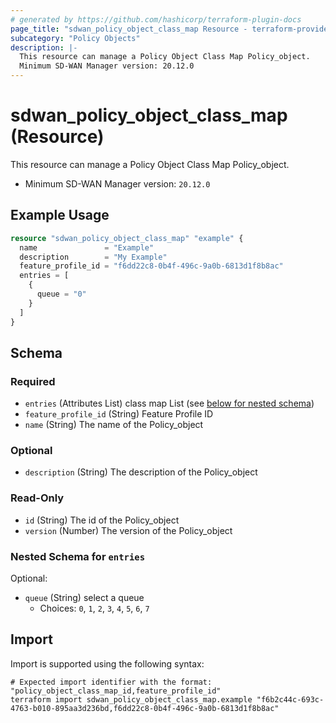 ```yaml
---
# generated by https://github.com/hashicorp/terraform-plugin-docs
page_title: "sdwan_policy_object_class_map Resource - terraform-provider-sdwan"
subcategory: "Policy Objects"
description: |-
  This resource can manage a Policy Object Class Map Policy_object.
  Minimum SD-WAN Manager version: 20.12.0
---
```


# sdwan_policy_object_class_map (Resource)

This resource can manage a Policy Object Class Map Policy_object.
  - Minimum SD-WAN Manager version: `20.12.0`

## Example Usage

```terraform
resource "sdwan_policy_object_class_map" "example" {
  name               = "Example"
  description        = "My Example"
  feature_profile_id = "f6dd22c8-0b4f-496c-9a0b-6813d1f8b8ac"
  entries = [
    {
      queue = "0"
    }
  ]
}
```

<!-- schema generated by tfplugindocs -->
## Schema

### Required

- `entries` (Attributes List) class map List (see [below for nested schema](#nestedatt--entries))
- `feature_profile_id` (String) Feature Profile ID
- `name` (String) The name of the Policy_object

### Optional

- `description` (String) The description of the Policy_object

### Read-Only

- `id` (String) The id of the Policy_object
- `version` (Number) The version of the Policy_object

<a id="nestedatt--entries"></a>
### Nested Schema for `entries`

Optional:

- `queue` (String) select a queue
  - Choices: `0`, `1`, `2`, `3`, `4`, `5`, `6`, `7`

## Import

Import is supported using the following syntax:

```shell
# Expected import identifier with the format: "policy_object_class_map_id,feature_profile_id"
terraform import sdwan_policy_object_class_map.example "f6b2c44c-693c-4763-b010-895aa3d236bd,f6dd22c8-0b4f-496c-9a0b-6813d1f8b8ac"
```
